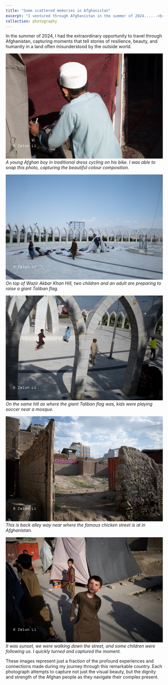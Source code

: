 ```yaml
---
title: "Some scattered memories in Afghanistan"
excerpt: "I ventured through Afghanistan in the summer of 2024......<br/><img src='/images/afghanistan/R0009858.jpg' width='540px' height='360px'>"
collection: photography
---
```


<!-- This is an item in your photography. It can be have images or nice text. If you name the file .md, it will be parsed as markdown. If you name the file .html, it will be parsed as HTML.  -->




In the summer of 2024, I had the extraordinary opportunity to travel through Afghanistan, capturing moments that tell stories of resilience, beauty, and humanity in a land often misunderstood by the outside world.

![A young Afghan boy in traditional dress cycling on this bike](/images/afghanistan/R0009873.jpg)
*A young Afghan boy in traditional dress cycling on his bike. I was able to snap this photo, capturing the beautiful colour composition.*

![putting up the huge taliban flag](/images/afghanistan/R0009968-Enhanced-NR.jpg)
*On top of Wazir Akbar Khan Hill, two children and an adult are preparing to raise a giant Taliban flag.*

![kids playing soccer on the top of the hill](/images/afghanistan/R0010009.jpg)
*On the same hill as where the giant Taliban flag was, kids were playing soccer near a mosque.*

![alley way near the chicken street](/images/afghanistan/R0009883.jpg)
*This is back alley way near where the famous chicken street is at in Afghanistan.*

![photo I snaped](/images/afghanistan/R0009885.jpg)
*It was sunset, we were walking down the street, and some children were following us. I quickly turned and captured the moment.*

These images represent just a fraction of the profound experiences and connections made during my journey through this remarkable country. Each photograph attempts to capture not just the visual beauty, but the dignity and strength of the Afghan people as they navigate their complex present.